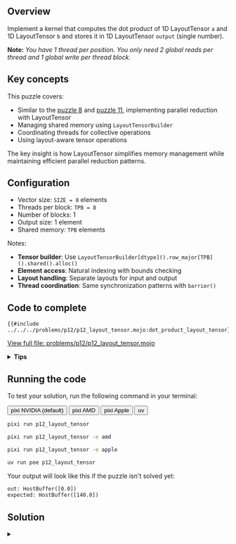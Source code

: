 ## Overview

Implement a kernel that computes the dot product of 1D LayoutTensor `a` and 1D LayoutTensor `b` and stores it in 1D LayoutTensor `output` (single number).

**Note:** _You have 1 thread per position. You only need 2 global reads per thread and 1 global write per thread block._

## Key concepts

This puzzle covers:

- Similar to the [puzzle 8](../puzzle_08/layout_tensor.md) and [puzzle 11](../puzzle_11/layout_tensor.md), implementing parallel reduction with LayoutTensor
- Managing shared memory using `LayoutTensorBuilder`
- Coordinating threads for collective operations
- Using layout-aware tensor operations

The key insight is how LayoutTensor simplifies memory management while maintaining efficient parallel reduction patterns.

## Configuration

- Vector size: `SIZE = 8` elements
- Threads per block: `TPB = 8`
- Number of blocks: 1
- Output size: 1 element
- Shared memory: `TPB` elements

Notes:

- **Tensor builder**: Use `LayoutTensorBuilder[dtype]().row_major[TPB]().shared().alloc()`
- **Element access**: Natural indexing with bounds checking
- **Layout handling**: Separate layouts for input and output
- **Thread coordination**: Same synchronization patterns with `barrier()`

## Code to complete

```mojo
{{#include ../../../problems/p12/p12_layout_tensor.mojo:dot_product_layout_tensor}}
```

<a href="{{#include ../_includes/repo_url.md}}/blob/main/problems/p12/p12_layout_tensor.mojo" class="filename">View full file: problems/p12/p12_layout_tensor.mojo</a>

<details>
<summary><strong>Tips</strong></summary>

<div class="solution-tips">

1. Create shared memory with tensor builder
2. Store `a[global_i] * b[global_i]` in `shared[local_i]`
3. Use parallel reduction pattern with `barrier()`
4. Let thread 0 write final result to `output[0]`

</div>
</details>

## Running the code

To test your solution, run the following command in your terminal:

<div class="code-tabs" data-tab-group="package-manager">
  <div class="tab-buttons">
    <button class="tab-button">pixi NVIDIA (default)</button>
    <button class="tab-button">pixi AMD</button>
    <button class="tab-button">pixi Apple</button>
    <button class="tab-button">uv</button>
  </div>
  <div class="tab-content">

```bash
pixi run p12_layout_tensor
```

  </div>
  <div class="tab-content">

```bash
pixi run p12_layout_tensor -e amd
```

  </div>
  <div class="tab-content">

```bash
pixi run p12_layout_tensor -e apple
```

  </div>
  <div class="tab-content">

```bash
uv run poe p12_layout_tensor
```

  </div>
</div>

Your output will look like this if the puzzle isn't solved yet:

```txt
out: HostBuffer([0.0])
expected: HostBuffer([140.0])
```

## Solution

<details class="solution-details">
<summary></summary>

```mojo
{{#include ../../../solutions/p12/p12_layout_tensor.mojo:dot_product_layout_tensor_solution}}
```

<div class="solution-explanation">

The solution implements a parallel reduction for dot product using LayoutTensor. Here's the detailed breakdown:

### Phase 1: Element-wise Multiplication

Each thread performs one multiplication with natural indexing:

```mojo
shared[local_i] = a[global_i] * b[global_i]
```

### Phase 2: Parallel Reduction

Tree-based reduction with layout-aware operations:

```txt
Initial:  [0*0  1*1  2*2  3*3  4*4  5*5  6*6  7*7]
        = [0    1    4    9    16   25   36   49]

Step 1:   [0+16 1+25 4+36 9+49  16   25   36   49]
        = [16   26   40   58   16   25   36   49]

Step 2:   [16+40 26+58 40   58   16   25   36   49]
        = [56   84   40   58   16   25   36   49]

Step 3:   [56+84  84   40   58   16   25   36   49]
        = [140   84   40   58   16   25   36   49]
```

### Key implementation features

1. **Memory Management**:
   - Clean shared memory allocation with tensor builder
   - Type-safe operations with LayoutTensor
   - Automatic bounds checking
   - Layout-aware indexing

2. **Thread Synchronization**:
   - `barrier()` after initial multiplication
   - `barrier()` between reduction steps
   - Safe thread coordination

3. **Reduction Logic**:

   ```mojo
   stride = TPB // 2
   while stride > 0:
       if local_i < stride:
           shared[local_i] += shared[local_i + stride]
       barrier()
       stride //= 2
   ```

4. **Performance Benefits**:
   - \\(O(\log n)\\) time complexity
   - Coalesced memory access
   - Minimal thread divergence
   - Efficient shared memory usage

The LayoutTensor version maintains the same efficient parallel reduction while providing:

- Better type safety
- Cleaner memory management
- Layout awareness
- Natural indexing syntax

### Barrier synchronization importance

The `barrier()` between reduction steps is critical for correctness. Here's why:

Without `barrier()`, race conditions occur:

```text
Initial shared memory: [0 1 4 9 16 25 36 49]

Step 1 (stride = 4):
Thread 0 reads: shared[0] = 0, shared[4] = 16
Thread 1 reads: shared[1] = 1, shared[5] = 25
Thread 2 reads: shared[2] = 4, shared[6] = 36
Thread 3 reads: shared[3] = 9, shared[7] = 49

Without barrier:
- Thread 0 writes: shared[0] = 0 + 16 = 16
- Thread 1 starts next step (stride = 2) before Thread 0 finishes
  and reads old value shared[0] = 0 instead of 16!
```

With `barrier()`:

```text
Step 1 (stride = 4):
All threads write their sums:
[16 26 40 58 16 25 36 49]
barrier() ensures ALL threads see these values

Step 2 (stride = 2):
Now threads safely read the updated values:
Thread 0: shared[0] = 16 + 40 = 56
Thread 1: shared[1] = 26 + 58 = 84
```

The `barrier()` ensures:

1. All writes from current step complete
2. All threads see updated values
3. No thread starts next iteration early
4. Consistent shared memory state

Without these synchronization points, we could get:

- Memory race conditions
- Threads reading stale values
- Non-deterministic results
- Incorrect final sum

</div>
</details>
